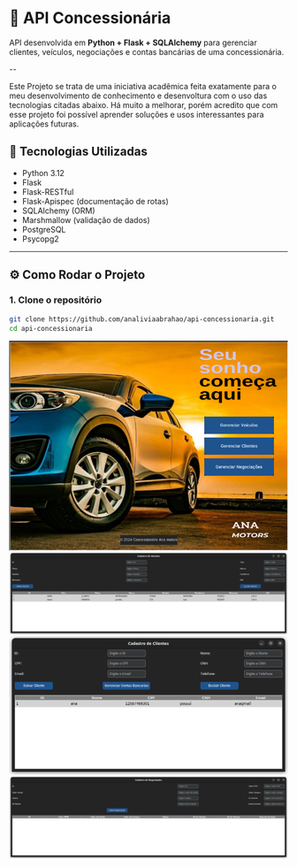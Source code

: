 # 🚗 API Concessionária

API desenvolvida em **Python + Flask + SQLAlchemy** para gerenciar clientes, veículos, negociações e contas bancárias de uma concessionária.

--

Este Projeto se trata de uma iniciativa acadêmica feita exatamente para o meu desenvolvimento de conhecimento e desenvoltura com o uso das tecnologias citadas abaixo. Há muito a melhorar, porém acredito que com esse projeto foi possível aprender soluções e usos interessantes para aplicações futuras.

## 📌 Tecnologias Utilizadas
- Python 3.12
- Flask
- Flask-RESTful
- Flask-Apispec (documentação de rotas)
- SQLAlchemy (ORM)
- Marshmallow (validação de dados)
- PostgreSQL
- Psycopg2

---

## ⚙️ Como Rodar o Projeto

### 1. Clone o repositório
```bash
git clone https://github.com/analiviaabrahao/api-concessionaria.git
cd api-concessionaria
```

![Logo do projeto](https://github.com/analiviaabrahao/Concessionaria-API/blob/README.md/tela-principal.png)
![Logo do projeto](https://github.com/analiviaabrahao/Concessionaria-API/blob/README.md/Cap1.png)
![Logo do projeto](https://github.com/analiviaabrahao/Concessionaria-API/blob/README.md/Cap2.png)
![Logo do projeto](https://github.com/analiviaabrahao/Concessionaria-API/blob/README.md/Cap3.png)
